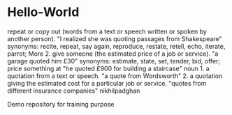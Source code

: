 # Hello-World

repeat or copy out (words from a text or speech written or spoken by another person).
"I realized she was quoting passages from Shakespeare"
synonyms:	recite, repeat, say again, reproduce, restate, retell, echo, iterate, parrot; More
2.
give someone (the estimated price of a job or service).
"a garage quoted him £30"
synonyms:	estimate, state, set, tender, bid, offer; price something at
"he quoted £900 for building a staircase"
noun
1.
a quotation from a text or speech.
"a quote from Wordsworth"
2.
a quotation giving the estimated cost for a particular job or service.
"quotes from different insurance companies"
nikhilpadghan

Demo repository for training purpose
